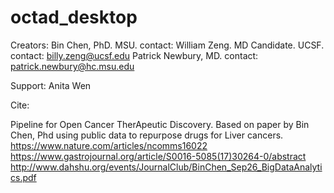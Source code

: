 # octad_desktop
Creators: 
Bin Chen, PhD. MSU. contact:
William Zeng. MD Candidate. UCSF. contact: billy.zeng@ucsf.edu
Patrick Newbury, MD. contact: patrick.newbury@hc.msu.edu

Support:
Anita Wen

Cite:

Pipeline for Open Cancer TherApeutic Discovery. Based on paper by Bin Chen, Phd using public data to repurpose drugs for Liver cancers.
https://www.nature.com/articles/ncomms16022
https://www.gastrojournal.org/article/S0016-5085(17)30264-0/abstract
http://www.dahshu.org/events/JournalClub/BinChen_Sep26_BigDataAnalytics.pdf



